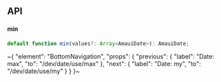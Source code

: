 

## API

#### min

```ts
default function min(values?: Array<AmauiDate>): AmauiDate;
```


~{
  "element": "BottomNavigation",
  "props": {
    "previous": {
      "label": "Date: max",
      "to": "/dev/date/use/max"
    },
    "next": {
      "label": "Date: my",
      "to": "/dev/date/use/my"
    }
  }
}~
